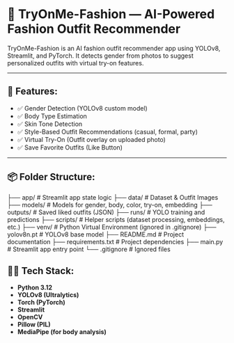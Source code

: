 # 👗 TryOnMe-Fashion — AI-Powered Fashion Outfit Recommender
TryOnMe-Fashion is an AI fashion outfit recommender app using YOLOv8, Streamlit, and PyTorch. It detects gender from photos to suggest personalized outfits with virtual try-on features.


---

## 🚀 Features:
- ✅ Gender Detection (YOLOv8 custom model)
- ✅ Body Type Estimation
- ✅ Skin Tone Detection
- ✅ Style-Based Outfit Recommendations (casual, formal, party)
- ✅ Virtual Try-On (Outfit overlay on uploaded photo)
- ✅ Save Favorite Outfits (Like Button)

---

## 📦 Folder Structure:
├── app/ # Streamlit app state logic
├── data/ # Dataset & Outfit Images
├── models/ # Models for gender, body, color, try-on, embedding
├── outputs/ # Saved liked outfits (JSON)
├── runs/ # YOLO training and predictions
├── scripts/ # Helper scripts (dataset processing, embeddings, etc.)
├── venv/ # Python Virtual Environment (ignored in .gitignore)
├── yolov8n.pt # YOLOv8 base model
├── README.md # Project documentation
├── requirements.txt # Project dependencies
├── main.py # Streamlit app entry point
└── .gitignore # Ignored files

## 🧑‍💻 Tech Stack:
- **Python 3.12**
- **YOLOv8 (Ultralytics)**
- **Torch (PyTorch)**
- **Streamlit**
- **OpenCV**
- **Pillow (PIL)**
- **MediaPipe (for body analysis)**